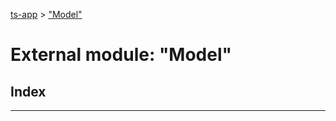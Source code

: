 [ts-app](../README.md) > ["Model"](../modules/_model_.md)

# External module: "Model"

## Index

---

